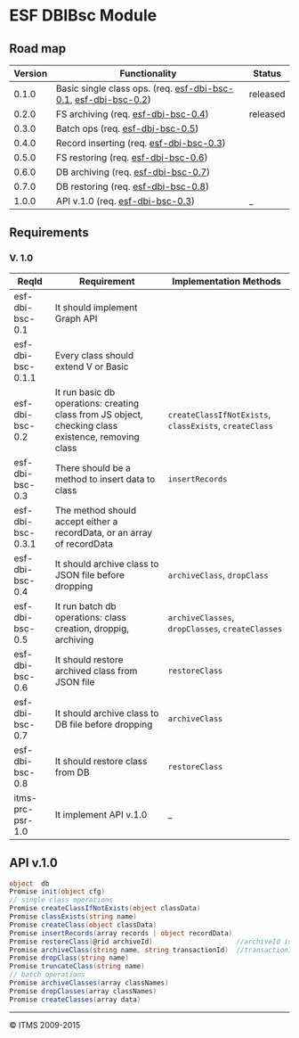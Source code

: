 # ESF DBIBsc Module
## Road map

Version | Functionality                                                                                         | Status
------- | ----------------------------------------------------------------------------------------------------- | --------
0.1.0   | Basic single class ops. (req. [esf-dbi-bsc-0.1](esf-dbi-bsc-0.1), [esf-dbi-bsc-0.2](esf-dbi-bsc-0.2)) | released
0.2.0   | FS archiving (req. [esf-dbi-bsc-0.4](esf-dbi-bsc-0.4))                                                | released
0.3.0   | Batch ops (req. [esf-dbi-bsc-0.5](esf-dbi-bsc-0.5))                                                   |
0.4.0   | Record inserting (req. [esf-dbi-bsc-0.3](esf-dbi-bsc-0.3))                                            |
0.5.0   | FS restoring (req. [esf-dbi-bsc-0.6](esf-dbi-bsc-0.6))                                                |
0.6.0   | DB archiving (req. [esf-dbi-bsc-0.7](esf-dbi-bsc-0.7))                                                |
0.7.0   | DB restoring (req. [esf-dbi-bsc-0.8](esf-dbi-bsc-0.8))                                                |
1.0.0   | API v.1.0 (req. [esf-dbi-bsc-0.3](esf-dbi-bsc-0.3))                                                   | _

## Requirements
### V. 1.0

ReqId             | Requirement                                                                                         | Implementation Methods
----------------- | --------------------------------------------------------------------------------------------------- | ------------------------------------------------------------------
esf-dbi-bsc-0.1   | It should implement Graph API                                                                       |
esf-dbi-bsc-0.1.1 | Every class should extend V or Basic                                                                |
esf-dbi-bsc-0.2   | It run basic db operations: creating class from JS object, checking class existence, removing class | ```createClassIfNotExists```, ```classExists```, ```createClass```
esf-dbi-bsc-0.3   | There should be a method to insert data to class                                                    | ```insertRecords```
esf-dbi-bsc-0.3.1 | The method should accept either a recordData, or an array of recordData                             |
esf-dbi-bsc-0.4   | It should archive class to JSON file before dropping                                                | ```archiveClass```, ```dropClass```
esf-dbi-bsc-0.5   | It run batch db operations: class creation, droppig, archiving                                      | ```archiveClasses```, ```dropClasses```, ```createClasses```
esf-dbi-bsc-0.6   | It should restore archived class from JSON file                                                     | ```restoreClass```
esf-dbi-bsc-0.7   | It should archive class to DB file before dropping                                                  | ```archiveClass```
esf-dbi-bsc-0.8   | It should restore class from DB                                                                     | ```restoreClass```
itms-prc-psr-1.0  | It implement API v.1.0                                                                              | _

## API v.1.0

```cs
object  db
Promise init(object cfg)
// single class operations
Promise createClassIfNotExists(object classData)
Promise classExists(string name)
Promise createClass(object classData)
Promise insertRecords(array records | object recordData)
Promise restoreClass(@rid archiveId)                     //archiveId is an archive fileName or @rid for FS and DB storage type respectively
Promise archiveClass(string name, string transactionId)  //transactionId defines version and optionally storage type: FS or DB
Promise dropClass(string name)
Promise truncateClass(string name)
// batch operations
Promise archiveClasses(array classNames)
Promise dropClasses(array classNames)
Promise createClasses(array data)
```

--------------------------------------------------------------------------------

© ITMS 2009-2015
